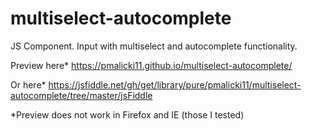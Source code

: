 # multiselect-autocomplete
JS Component. Input with multiselect and autocomplete functionality.

Preview here*
https://pmalicki11.github.io/multiselect-autocomplete/

Or here*
https://jsfiddle.net/gh/get/library/pure/pmalicki11/multiselect-autocomplete/tree/master/jsFiddle

*Preview does not work in Firefox and IE (those I tested)